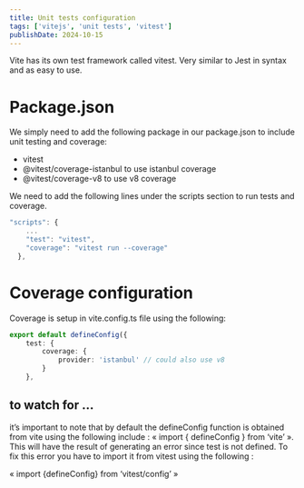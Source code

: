 ```yaml
---
title: Unit tests configuration
tags: ['vitejs', 'unit tests', 'vitest']
publishDate: 2024-10-15
---
```

Vite has its own test framework called vitest. Very similar to Jest in syntax and as easy to use.

# Package.json

We simply need to add the following package in our package.json to include unit testing and coverage:

- vitest
- @vitest/coverage-istanbul to use istanbul coverage
- @vitest/coverage-v8 to use v8 coverage

We need to add the following lines under the scripts section to run tests and coverage.

```TypeScript
"scripts": {
    ...
    "test": "vitest",
    "coverage": "vitest run --coverage"
  },
```

# Coverage configuration

Coverage is setup in vite.config.ts file using the following:

```TypeScript
export default defineConfig({
    test: {
        coverage: {
            provider: 'istanbul' // could also use v8
        }
    },
```

## to watch for ...

it’s important to note that by default the defineConfig function is obtained from vite using the following include : « import { defineConfig } from ‘vite’ ». This will have the result of generating an error since test is not defined. To fix this error you have to import it from vitest using the following :

« import {defineConfig} from ‘vitest/config’ »
